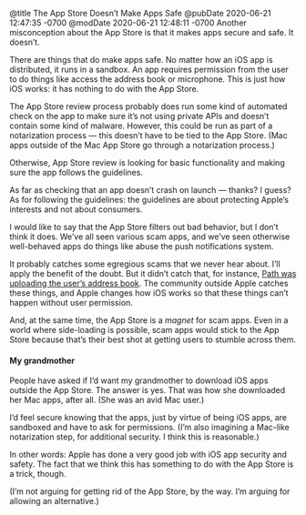 @title The App Store Doesn’t Make Apps Safe
@pubDate 2020-06-21 12:47:35 -0700
@modDate 2020-06-21 12:48:11 -0700
Another misconception about the App Store is that it makes apps secure and safe. It doesn’t.

There are things that do make apps safe. No matter how an iOS app is distributed, it runs in a sandbox. An app requires permission from the user to do things like access the address book or microphone. This is just how iOS works: it has nothing to do with the App Store.

The App Store review process probably does run some kind of automated check on the app to make sure it’s not using private APIs and doesn’t contain some kind of malware. However, this could be run as part of a notarization process — this doesn’t have to be tied to the App Store. (Mac apps outside of the Mac App Store go through a notarization process.)

Otherwise, App Store review is looking for basic functionality and making sure the app follows the guidelines.

As far as checking that an app doesn’t crash on launch — thanks? I guess? As for following the guidelines: the guidelines are about protecting Apple’s interests and not about consumers.

I would like to say that the App Store filters out bad behavior, but I don’t think it does. We’ve all seen various scam apps, and we’ve seen otherwise well-behaved apps do things like abuse the push notifications system.

It probably catches some egregious scams that we never hear about. I’ll apply the benefit of the doubt. But it didn’t catch that, for instance, [Path was uploading the user’s address book](https://www.theverge.com/2012/2/7/2782947/path-ios-app-user-information-collected-privacy). The community outside Apple catches these things, and Apple changes how iOS works so that these things can’t happen without user permission.

And, at the same time, the App Store is a *magnet* for scam apps. Even in a world where side-loading is possible, scam apps would stick to the App Store because that’s their best shot at getting users to stumble across them.

#### My grandmother

People have asked if I’d want my grandmother to download iOS apps outside the App Store. The answer is yes. That was how she downloaded her Mac apps, after all. (She was an avid Mac user.)

I’d feel secure knowing that the apps, just by virtue of being iOS apps, are sandboxed and have to ask for permissions. (I’m also imagining a Mac-like notarization step, for additional security. I think this is reasonable.)

In other words: Apple has done a very good job with iOS app security and safety. The fact that we think this has something to do with the App Store is a trick, though.

(I’m not arguing for getting rid of the App Store, by the way. I’m arguing for allowing an alternative.)
